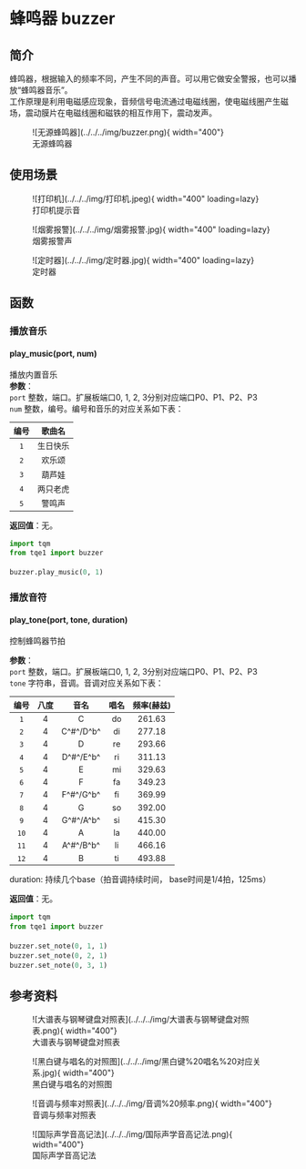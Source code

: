 # 蜂鸣器 buzzer

## 简介

蜂鸣器，根据输入的频率不同，产生不同的声音。可以用它做安全警报，也可以播放“蜂鸣器音乐”。<br>
工作原理是利用电磁感应现象，音频信号电流通过电磁线圈，使电磁线圈产生磁场，震动膜片在电磁线圈和磁铁的相互作用下，震动发声。

<figure markdown>
  ![无源蜂鸣器](../../../img/buzzer.png){ width="400"}
  <figcaption>无源蜂鸣器</figcaption>
</figure>

## 使用场景

<figure markdown>
  ![打印机](../../../img/打印机.jpeg){ width="400" loading=lazy}
  <figcaption>打印机提示音</figcaption>
</figure>
<figure markdown>
  ![烟雾报警](../../../img/烟雾报警.jpg){ width="400" loading=lazy}
  <figcaption>烟雾报警声</figcaption>
</figure>
<figure markdown>
  ![定时器](../../../img/定时器.jpg){ width="400" loading=lazy}
  <figcaption>定时器</figcaption>
</figure>

## 函数

### 播放音乐

#### play_music(port, num)

播放内置音乐<br>
**参数**：<br>
`port` 整数，端口。扩展板端口0, 1, 2, 3分别对应端口P0、P1、P2、P3<br>
`num` 整数，编号。编号和音乐的对应关系如下表：

| 编号  | 歌曲名  |
|:---:|:----:|
| `1` | 生日快乐 |
| `2` | 欢乐颂  |
| `3` | 葫芦娃  |
| `4` | 两只老虎 |
| `5` | 警鸣声  |

**返回值**：无。

```py
import tqm
from tqe1 import buzzer

buzzer.play_music(0, 1)
```

### 播放音符

#### play_tone(port, tone, duration)

控制蜂鸣器节拍

**参数**：  
`port` 整数，端口。扩展板端口0, 1, 2, 3分别对应端口P0、P1、P2、P3  
`tone` 字符串，音调。音调对应关系如下表：

|  编号  |  八度  |  音名  |  唱名  |  频率(赫兹)  |
|:---:|:---:|:---:|:---:|:---:|
|  `1`   |  4  |  C          |  do  |  261.63  |
|  `2`   |  4  |  C^#^/D^b^  |  di  |  277.18  |
|  `3`   |  4  |  D          |  re  |  293.66  |
|  `4`   |  4  |  D^#^/E^b^  |  ri  |  311.13  |
|  `5`   |  4  |  E          |  mi  |  329.63  |
|  `6`   |  4  |  F          |  fa  |  349.23  |
|  `7`   |  4  |  F^#^/G^b^  |  fi  |  369.99  |
|  `8`   |  4  |  G          |  so  |  392.00  |
|  `9`   |  4  |  G^#^/A^b^  |  si  |  415.30  |
|  `10`  |  4  |  A          |  la  |  440.00  |
|  `11`  |  4  |  A^#^/B^b^  |  li  |  466.16  |
|  `12`  |  4  |  B          |  ti  |  493.88  |

duration: 持续几个base（拍音调持续时间， base时间是1/4拍，125ms）

**返回值**：无。

```py
import tqm
from tqe1 import buzzer

buzzer.set_note(0, 1, 1)
buzzer.set_note(0, 2, 1)
buzzer.set_note(0, 3, 1)
```

## 参考资料
<figure markdown>
  ![大谱表与钢琴键盘对照表](../../../img/大谱表与钢琴键盘对照表.png){ width="400"}
  <figcaption>大谱表与钢琴键盘对照表</figcaption>
</figure>
<figure markdown>
  ![黑白键与唱名的对照图](../../../img/黑白键%20唱名%20对应关系.jpg){ width="400"}
  <figcaption>黑白键与唱名的对照图</figcaption>
</figure>
<figure markdown>
  ![音调与频率对照表](../../../img/音调%20频率.png){ width="400"}
  <figcaption>音调与频率对照表</figcaption>
</figure>
<figure markdown>
  ![国际声学音高记法](../../../img/国际声学音高记法.png){ width="400"}
  <figcaption>国际声学音高记法</figcaption>
</figure>